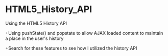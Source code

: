 HTML5_History_API
=================

Using the HTML5 History API

+Using pushState() and popstate to allow AJAX loaded content to maintain a place in the user's history

+Search for these features to see how I utilized the history API 
